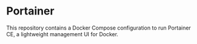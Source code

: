 # Portainer

This repository contains a Docker Compose configuration to run Portainer CE, a lightweight management UI for Docker.